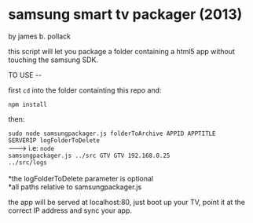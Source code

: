 <h1>samsung smart tv packager (2013)</h1>
by james b. pollack<br>


this script will let you package a folder containing a html5 app without touching the samsung SDK.  

TO USE -- 

first <code>cd</code> into the folder containting this repo and:

<code>npm install </code>

then:

<code>sudo node samsungpackager.js folderToArchive APPID APPTITLE SERVERIP logFolderToDelete</code><br>
---> i.e: <code>node samsungpackager.js ../src GTV GTV 192.168.0.25 ../src/logs</code><br><br>
*the logFolderToDelete parameter is optional<br>
*all paths relative to samsungpackager.js

the app will be served at localhost:80, just boot up your TV, point it at the correct IP address and sync your app.
